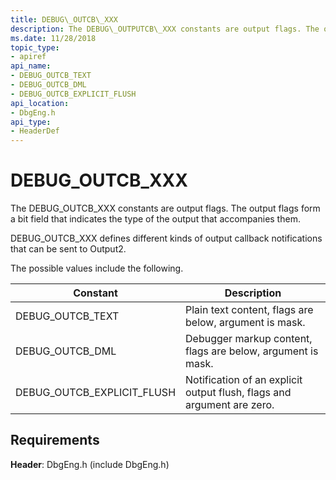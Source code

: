 ```yaml
---
title: DEBUG\_OUTCB\_XXX
description: The DEBUG\_OUTPUTCB\_XXX constants are output flags. The output flags form a bit field that indicates the type of the output that accompanies them.
ms.date: 11/28/2018
topic_type:
- apiref
api_name:
- DEBUG_OUTCB_TEXT
- DEBUG_OUTCB_DML
- DEBUG_OUTCB_EXPLICIT_FLUSH
api_location:
- DbgEng.h
api_type:
- HeaderDef
---
```


# DEBUG\_OUTCB\_XXX


The DEBUG\_OUTCB\_XXX constants are output flags. The output flags form a bit field that indicates the type of the output that accompanies them.

DEBUG\_OUTCB\_XXX defines different kinds of output callback notifications that can be sent to Output2.

The possible values include the following.

|Constant|Description|
|-----|-------|
|DEBUG_OUTCB_TEXT|Plain text content, flags are below, argument is mask.|
|DEBUG_OUTCB_DML|Debugger markup content, flags are below, argument is mask.|
|DEBUG_OUTCB_EXPLICIT_FLUSH|Notification of an explicit output flush, flags and argument are zero.|


## Requirements

**Header**: DbgEng.h (include DbgEng.h)


 

 





